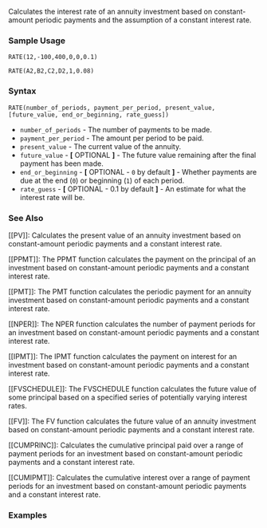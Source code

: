 Calculates the interest rate of an annuity investment based on constant-amount periodic payments and the assumption of a constant interest rate.

### Sample Usage

`RATE(12,-100,400,0,0,0.1)`

`RATE(A2,B2,C2,D2,1,0.08)`

### Syntax

`RATE(number_of_periods, payment_per_period, present_value, [future_value, end_or_beginning, rate_guess])`

* `number_of_periods` - The number of payments to be made.
* `payment_per_period` - The amount per period to be paid.
* `present_value` - The current value of the annuity.
* `future_value` - **[** OPTIONAL **]** - The future value remaining after the final payment has been made.
* `end_or_beginning` - **[** OPTIONAL - `0` by default **]** - Whether payments are due at the end (`0`) or beginning (`1`) of each period.
* `rate_guess` - **[** OPTIONAL - 0.1 by default **]** - An estimate for what the interest rate will be.

### See Also

[[PV]]: Calculates the present value of an annuity investment based on constant-amount periodic payments and a constant interest rate.

[[PPMT]]: The PPMT function calculates the payment on the principal of an investment based on constant-amount periodic payments and a constant interest rate.

[[PMT]]: The PMT function calculates the periodic payment for an annuity investment based on constant-amount periodic payments and a constant interest rate.

[[NPER]]: The NPER function calculates the number of payment periods for an investment based on constant-amount periodic payments and a constant interest rate.

[[IPMT]]: The IPMT function calculates the payment on interest for an investment based on constant-amount periodic payments and a constant interest rate.

[[FVSCHEDULE]]: The FVSCHEDULE function calculates the future value of some principal based on a specified series of potentially varying interest rates.

[[FV]]: The FV function calculates the future value of an annuity investment based on constant-amount periodic payments and a constant interest rate.

[[CUMPRINC]]: Calculates the cumulative principal paid over a range of payment periods for an investment based on constant-amount periodic payments and a constant interest rate.

[[CUMIPMT]]: Calculates the cumulative interest over a range of payment periods for an investment based on constant-amount periodic payments and a constant interest rate.

### Examples